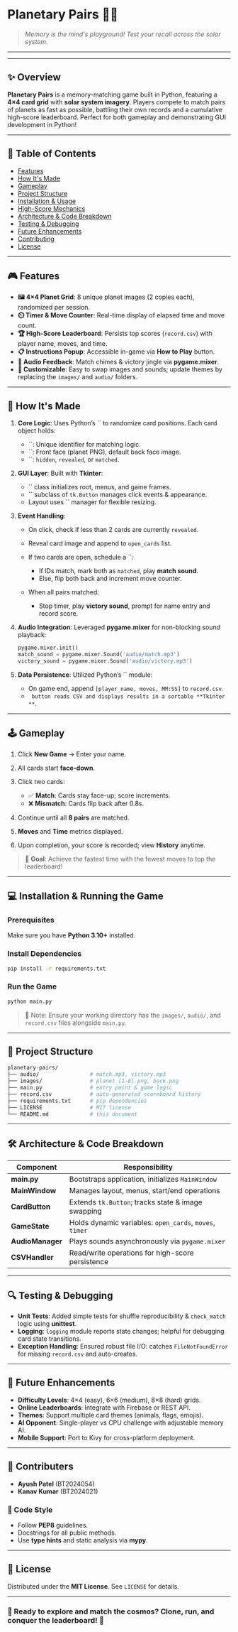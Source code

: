 # Planetary Pairs 🚀🌌

> *Memory is the mind's playground! Test your recall across the solar system.*

---

---

## ✨ Overview

**Planetary Pairs** is a memory-matching game built in Python, featuring a **4×4 card grid** with **solar system imagery**. Players compete to match pairs of planets as fast as possible, battling their own records and a cumulative high-score leaderboard. Perfect for both gameplay and demonstrating GUI development in Python!

---

## 📖 Table of Contents

* [Features](#-features)
* [How It's Made](#-how-its-made)
* [Gameplay](#-gameplay)
* [Project Structure](#-project-structure)
* [Installation & Usage](#-installation--usage)
* [High-Score Mechanics](#-high-score-mechanics)
* [Architecture & Code Breakdown](#-architecture--code-breakdown)
* [Testing & Debugging](#-testing--debugging)
* [Future Enhancements](#-future-enhancements)
* [Contributing](#-contributing)
* [License](#-license)

---

## 🎮 Features

* **🖼️ 4×4 Planet Grid**: 8 unique planet images (2 copies each), randomized per session.
* **⏲️ Timer & Move Counter**: Real-time display of elapsed time and move count.
* **🏆 High-Score Leaderboard**: Persists top scores (`record.csv`) with player name, moves, and time.
* **📋 Instructions Popup**: Accessible in-game via **How to Play** button.
* **🎵 Audio Feedback**: Match chimes & victory jingle via **pygame.mixer**.
* **🔧 Customizable**: Easy to swap images and sounds; update themes by replacing the `images/` and `audio/` folders.

---

## 🔨 How It's Made

1. **Core Logic**: Uses Python’s \`\` to randomize card positions. Each card object holds:

   * \`\`: Unique identifier for matching logic.
   * \`\`: Front face (planet PNG), default back face image.
   * \`\`: `hidden`, `revealed`, or `matched`.

2. **GUI Layer**: Built with **Tkinter**:

   * \`\` class initializes root, menus, and game frames.
   * \`\` subclass of `tk.Button` manages click events & appearance.
   * Layout uses \`\` manager for flexible resizing.

3. **Event Handling**:

   * On click, check if less than 2 cards are currently `revealed`.
   * Reveal card image and append to `open_cards` list.
   * If two cards are open, schedule a \`\`:

     * If IDs match, mark both as `matched`, play **match sound**.
     * Else, flip both back and increment move counter.
   * When all pairs matched:

     * Stop timer, play **victory sound**, prompt for name entry and record score.

4. **Audio Integration**: Leveraged **pygame.mixer** for non-blocking sound playback:

   ```python
   pygame.mixer.init()
   match_sound = pygame.mixer.Sound('audio/match.mp3')
   victory_sound = pygame.mixer.Sound('audio/victory.mp3')
   ```

5. **Data Persistence**: Utilized Python’s \`\` module:

   * On game end, append `[player_name, moves, MM:SS]` to `record.csv`.
   * ` button reads CSV and displays results in a sortable **Tkinter **`.

---

## 🕹️ Gameplay

1. Click **New Game** → Enter your name.
2. All cards start **face-down**.
3. Click two cards:

   * ✅ **Match**: Cards stay face-up; score increments.
   * ❌ **Mismatch**: Cards flip back after 0.8s.
4. Continue until all **8 pairs** are matched.
5. **Moves** and **Time** metrics displayed.
6. Upon completion, your score is recorded; view **History** anytime.

> 🎯 **Goal**: Achieve the fastest time with the fewest moves to top the leaderboard!

---

## 💻 Installation & Running the Game

### Prerequisites

Make sure you have **Python 3.10+** installed.

### Install Dependencies

```bash
pip install -r requirements.txt
```

### Run the Game

```bash
python main.py
```

> 📝 Note: Ensure your working directory has the `images/`, `audio/`, and `record.csv` files alongside `main.py`.

---

## 📂 Project Structure

```bash
planetary-pairs/
├── audio/                # match.mp3, victory.mp3
├── images/               # planet_[1-8].png, back.png
├── main.py               # entry point & game logic
├── record.csv            # auto-generated scoreboard history
├── requirements.txt      # pip dependencies
├── LICENSE               # MIT license
└── README.md             # this document
```

---

## 🛠️ Architecture & Code Breakdown

| Component        | Responsibility                                          |
| ---------------- | ------------------------------------------------------- |
| **main.py**      | Bootstraps application, initializes `MainWindow`        |
| **MainWindow**   | Manages layout, menus, start/end operations             |
| **CardButton**   | Extends `tk.Button`; tracks state & image swapping      |
| **GameState**    | Holds dynamic variables: `open_cards`, `moves`, `timer` |
| **AudioManager** | Plays sounds asynchronously via `pygame.mixer`          |
| **CSVHandler**   | Read/write operations for high-score persistence        |

---

## 🔍 Testing & Debugging

* **Unit Tests**: Added simple tests for shuffle reproducibility & `check_match` logic using **unittest**.
* **Logging**: `logging` module reports state changes; helpful for debugging card state transitions.
* **Exception Handling**: Ensured robust file I/O: catches `FileNotFoundError` for missing `record.csv` and auto-creates.

---

## 🚧 Future Enhancements

* **Difficulty Levels**: 4×4 (easy), 6×6 (medium), 8×8 (hard) grids.
* **Online Leaderboards**: Integrate with Firebase or REST API.
* **Themes**: Support multiple card themes (animals, flags, emojis).
* **AI Opponent**: Single-player vs CPU challenge with adjustable memory AI.
* **Mobile Support**: Port to Kivy for cross-platform deployment.

---

## 🤝 Contributers

* **Ayush Patel** (BT2024054)
* **Kanav Kumar** (BT2024021)


### 📝 Code Style

* Follow **PEP8** guidelines.
* Docstrings for all public methods.
* Use **type hints** and static analysis via **mypy**.

---

## 📄 License

Distributed under the **MIT License**. See `LICENSE` for details.

---

### 🌟 Ready to explore and match the cosmos? **Clone**, **run**, and conquer the leaderboard! 🌟
